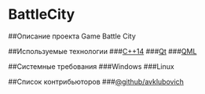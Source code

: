 
# BattleCity

##Описание проекта
Game Battle City

##Используемые технологии
###[C++14](https://ru.wikipedia.org/wiki/C%2B%2B14)
###[Qt](https://ru.wikipedia.org/wiki/Qt)
###[QML](https://ru.wikipedia.org/wiki/QML)

##Системные требования
###Windows
###Linux

##Список контрибьюторов
###[@github/avklubovich](../../../../avklubovich)

